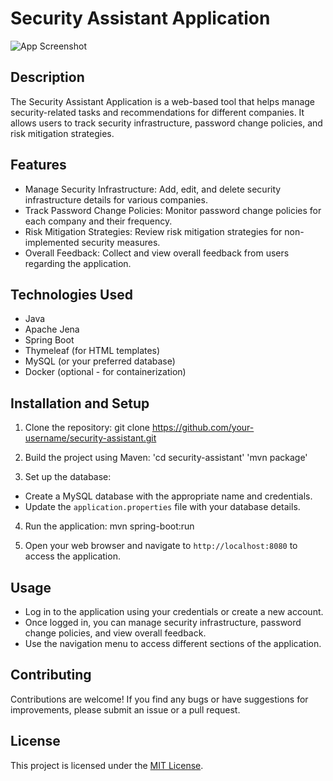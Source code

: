# Security Assistant Application

![App Screenshot](screenshot.png)

## Description

The Security Assistant Application is a web-based tool that helps manage security-related tasks and recommendations for different companies. It allows users to track security infrastructure, password change policies, and risk mitigation strategies.

## Features

- Manage Security Infrastructure: Add, edit, and delete security infrastructure details for various companies.
- Track Password Change Policies: Monitor password change policies for each company and their frequency.
- Risk Mitigation Strategies: Review risk mitigation strategies for non-implemented security measures.
- Overall Feedback: Collect and view overall feedback from users regarding the application.

## Technologies Used

- Java
- Apache Jena
- Spring Boot
- Thymeleaf (for HTML templates)
- MySQL (or your preferred database)
- Docker (optional - for containerization)

## Installation and Setup

1. Clone the repository:
git clone https://github.com/your-username/security-assistant.git


2. Build the project using Maven:
'cd security-assistant'
'mvn package'


3. Set up the database:
- Create a MySQL database with the appropriate name and credentials.
- Update the `application.properties` file with your database details.

4. Run the application:
mvn spring-boot:run


5. Open your web browser and navigate to `http://localhost:8080` to access the application.

## Usage

- Log in to the application using your credentials or create a new account.
- Once logged in, you can manage security infrastructure, password change policies, and view overall feedback.
- Use the navigation menu to access different sections of the application.

## Contributing

Contributions are welcome! If you find any bugs or have suggestions for improvements, please submit an issue or a pull request.

## License

This project is licensed under the [MIT License](LICENSE).

